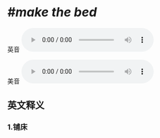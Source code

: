 # ***\#make the bed*** 
英音
<audio src="./media/make the bed1_AAC.aac" controls="controls"></audio>

美音
<audio src="./media/make the bed2_AAC.aac" controls="controls"></audio>



  

英文释义
---
### 1.**铺床**  


